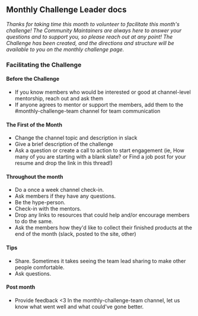 ## Monthly Challenge Leader docs
_Thanks for taking time this month to volunteer to facilitate this month's challenge! The Community Maintainers are always here to answer your questions and to support you, so please reach out at any point! The Challenge has been created, and the directions and structure will be available to you on the monthly challenge page._
  
  ### Facilitating the Challenge
  #### Before the Challenge
  - If you know members who would be interested or good at channel-level mentorship, reach out and ask them
  - If anyone agrees to mentor or support the members, add them to the #monthly-challenge-team channel for team communication
  
  #### The First of the Month
  - Change the channel topic and description in slack
  - Give a brief description of the challenge
  - Ask a question or create a call to action to start engagement (ie, How many of you are starting with a blank slate? or Find a job post for your resume and drop the link in this thread!)
  
  #### Throughout the month
  - Do a once a week channel check-in.
  - Ask members if they have any questions.
  - Be the hype-person.
  - Check-in with the mentors.
  - Drop any links to resources that could help and/or encourage members to do the same.
  - Ask the members how they'd like to collect their finished products at the end of the month (slack, posted to the site, other)
  
  #### Tips
  - Share. Sometimes it takes seeing the team lead sharing to make other people comfortable.
  - Ask questions.
  
 #### Post month
  - Provide feedback <3 In the monthly-challenge-team channel, let us know what went well and what could've gone better.
  
